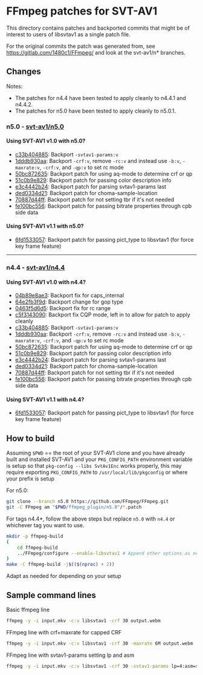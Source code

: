# FFmpeg patches for SVT-AV1

This directory contains patches and backported commits that might be of interest
to users of libsvtav1 as a single patch file.

For the original commits the patch was generated from, see <https://gitlab.com/1480c1/FFmpeg/> and look at the svt-av1/n* branches.

## Changes

Notes:

- The patches for n4.4 have been tested to apply cleanly to n4.4.1 and n4.4.2.
- The patches for n5.0 have been tested to apply cleanly to n5.0.1.

### n5.0 - [svt-av1/n5.0](https://gitlab.com/1480c1/FFmpeg/-/tree/svt-av1/n5.0)

#### Using SVT-AV1 v1.0 with n5.0?

- [c33b404885](https://gitlab.com/1480c1/FFmpeg/-/commit/c33b404885): Backport `-svtav1-params:v`
- [1dddb930aa](https://gitlab.com/1480c1/FFmpeg/-/commit/1dddb930aa): Backport `-crf:v`, remove `-rc:v` and instead use `-b:v`, `-maxrate:v`, `-crf:v`, and `-qp:v` to set rc mode
- [50bc872635](https://gitlab.com/1480c1/FFmpeg/-/commit/50bc872635): Backport patch for using aq-mode to determine crf or qp
- [51c0b9e829](https://gitlab.com/1480c1/FFmpeg/-/commit/51c0b9e829): Backport patch for passing color description info
- [e3c4442b24](https://gitlab.com/1480c1/FFmpeg/-/commit/e3c4442b24): Backport patch for parsing svtav1-params last
- [ded0334d21](https://gitlab.com/1480c1/FFmpeg/-/commit/ded0334d21): Backport patch for choma-sample-location
- [70887d44ff](https://gitlab.com/1480c1/FFmpeg/-/commit/70887d44ff): Backport patch for not setting tbr if it's not needed
- [fe100bc556](https://gitlab.com/1480c1/FFmpeg/-/commit/fe100bc556): Backport patch for passing bitrate properties through cpb side data

#### Using SVT-AV1 v1.1 with n5.0?

- [6fd1533057](https://gitlab.com/1480c1/FFmpeg/-/commit/6fd1533057): Backport patch for passing pict_type to libsvtav1 (for force key frame feature)

---

### n4.4 - [svt-av1/n4.4](https://gitlab.com/1480c1/FFmpeg/-/tree/svt-av1/n4.4)

#### Using SVT-AV1 v1.0 with n4.4?

- [04b89e8ae3](https://gitlab.com/1480c1/FFmpeg/-/commit/04b89e8ae3): Backport fix for caps_internal
- [64e2fb3f9d](https://gitlab.com/1480c1/FFmpeg/-/commit/64e2fb3f9d): Backport change for gop type
- [0463f5d6d5](https://gitlab.com/1480c1/FFmpeg/-/commit/0463f5d6d5): Backport fix for rc range
- [c5f3143090](https://gitlab.com/1480c1/FFmpeg/-/commit/c5f3143090): Backport fix CQP mode, left in to allow for patch to apply cleanly
- [c33b404885](https://gitlab.com/1480c1/FFmpeg/-/commit/c33b404885): Backport `-svtav1-params:v`
- [1dddb930aa](https://gitlab.com/1480c1/FFmpeg/-/commit/1dddb930aa): Backport `-crf:v`, remove `-rc:v` and instead use `-b:v`, `-maxrate:v`, `-crf:v`, and `-qp:v` to set rc mode
- [50bc872635](https://gitlab.com/1480c1/FFmpeg/-/commit/50bc872635): Backport patch for using aq-mode to determine crf or qp
- [51c0b9e829](https://gitlab.com/1480c1/FFmpeg/-/commit/51c0b9e829): Backport patch for passing color description info
- [e3c4442b24](https://gitlab.com/1480c1/FFmpeg/-/commit/e3c4442b24): Backport patch for parsing svtav1-params last
- [ded0334d21](https://gitlab.com/1480c1/FFmpeg/-/commit/ded0334d21): Backport patch for choma-sample-location
- [70887d44ff](https://gitlab.com/1480c1/FFmpeg/-/commit/70887d44ff): Backport patch for not setting tbr if it's not needed
- [fe100bc556](https://gitlab.com/1480c1/FFmpeg/-/commit/fe100bc556): Backport patch for passing bitrate properties through cpb side data

#### Using SVT-AV1 v1.1 with n4.4?

- [6fd1533057](https://gitlab.com/1480c1/FFmpeg/-/commit/6fd1533057): Backport patch for passing pict_type to libsvtav1 (for force key frame feature)

## How to build

Assuming `$PWD` == the root of your SVT-AV1 clone and you have already built
and installed SVT-AV1 and your `PKG_CONFIG_PATH` environment variable is setup
so that `pkg-config --libs SvtAv1Enc` works properly, this may require exporting
`PKG_CONFIG_PATH` to `/usr/local/lib/pkgconfig` or where your prefix is setup

For n5.0:

```bash
git clone --branch n5.0 https://github.com/FFmpeg/FFmpeg.git
git -C FFmpeg am "$PWD/ffmpeg_plugin/n5.0"/*.patch
```

For tags n4.4*, follow the above steps but replace `n5.0` with `n4.4` or whichever tag you want to use.

```bash
mkdir -p ffmpeg-build
(
    cd ffmpeg-build
    ../FFmpeg/configure --enable-libsvtav1 # Append other options as needed
)
make -C ffmpeg-build -j$(($(nproc) + 2))
```

Adapt as needed for depending on your setup

## Sample command lines

Basic ffmpeg line

```bash
ffmpeg -y -i input.mkv -c:v libsvtav1 -crf 30 output.webm
```

FFmpeg line with crf+maxrate for capped CRF

```bash
ffmpeg -y -i input.mkv -c:v libsvtav1 -crf 30 -maxrate 6M output.webm
```

FFmpeg line with svtav1-params setting lp and asm

```bash
ffmpeg -y -i input.mkv -c:v libsvtav1 -crf 30 -svtav1-params lp=4:asm=sse4_1 output.webm
```
